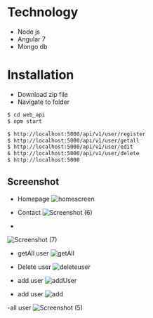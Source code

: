 # Technology

  - Node js
  - Angular 7 
  - Mongo db


# Installation
 - Download zip file 
 - Navigate to folder
 
```sh
$ cd web_api
$ npm start
```

```sh
$ http://localhost:5000/api/v1/user/register
$ http://localhost:5000/api/v1/user/getall
$ http://localhost:5000/api/v1/user/edit
$ http://localhost:5000/api/v1/user/delete
$ http://localhost:5000

```

## Screenshot
- Homepage
![homescreen](https://user-images.githubusercontent.com/13375134/64920772-c173a480-d7d8-11e9-9c82-f4417836fdbe.png)

- Contact
![Screenshot (6)](https://user-images.githubusercontent.com/13375134/64920787-d6e8ce80-d7d8-11e9-8266-4cf353a3bfaf.png)

- 
![Screenshot (7)](https://user-images.githubusercontent.com/13375134/64920856-c84ee700-d7d9-11e9-916b-8a44fb3b7453.png)

- getAll user
![getAll](https://user-images.githubusercontent.com/13375134/64920857-cbe26e00-d7d9-11e9-9e6a-1a82b5c0c724.png)


- Delete user
![deleteuser](https://user-images.githubusercontent.com/13375134/64920865-e74d7900-d7d9-11e9-9083-a6ed1089ecab.png)


- add user
![addUser](https://user-images.githubusercontent.com/13375134/64920866-eae10000-d7d9-11e9-8899-70a19e8bc6e2.png)


- add user
![add](https://user-images.githubusercontent.com/13375134/64920869-f0d6e100-d7d9-11e9-8d58-29e55a9f8818.png)

-all user
![Screenshot (5)](https://user-images.githubusercontent.com/13375134/64920907-43180200-d7da-11e9-99db-94a3a92aaf1b.png)
